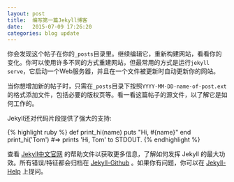 ```yaml
---
layout: post
title:  编写第一篇Jekyll博客
date:   2015-07-09 17:26:20
categories: blog update
---
```


你会发现这个帖子在你的`_posts`目录里。继续编辑它，重新构建网站，看看你的变化。你可以使用许多不同的方式重建网站，但最常用的方式是运行`jekyll serve`，它启动一个Web服务器，并且在一个文件被更新时自动更新你的网站。

当你想增加新的帖子时，只需在`_posts`目录下按照`YYYY-MM-DD-name-of-post.ext`的格式添加文件，包括必要的版权页等。看一看这篇帖子的源文件，以了解它是如何工作的。

Jekyll还对代码片段提供了强大的支持:

{% highlight ruby %}
def print_hi(name)
  puts "Hi, #{name}"
end
print_hi('Tom')
#=> prints 'Hi, Tom' to STDOUT.
{% endhighlight %}
 

查看 <a href="http://jekyll.bootcss.com/" target="_blank">Jekyll中文官网</a> 的帮助文件以获取更多信息，了解如何发挥 Jekyll 的最大功效。所有错误/特征都会归档在 <a href="https://github.com/jekyll/jekyll" target="_blank">Jekyll-Github</a> 。如果你有问题，你可以在 <a href="http://github.com/jekyll/jekyll-help" target="_blank">Jekyll-Help</a> 上提问。